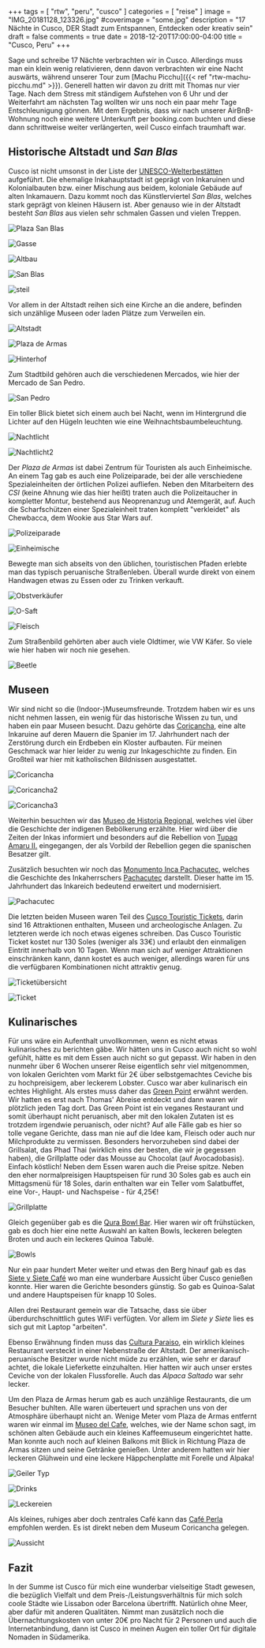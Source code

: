 +++
tags = [
    "rtw",
    "peru",
    "cusco"
    ]
categories = [
    "reise"
]
image = "IMG_20181128_123326.jpg"
#coverimage = "some.jpg"
description = "17 Nächte in Cusco, DER Stadt zum Entspannen, Entdecken oder kreativ sein"
draft = false
comments = true
date = 2018-12-20T17:00:00-04:00
title = "Cusco, Peru"
+++

Sage und schreibe 17 Nächte verbrachten wir in Cusco. Allerdings muss man ein klein wenig relativieren, denn davon verbrachten wir eine Nacht auswärts, während unserer Tour zum [Machu Picchu]({{< ref "rtw-machu-picchu.md" >}}). Generell hatten wir davon zu dritt mit Thomas nur vier Tage. Nach dem Stress mit ständigem Aufstehen von 6 Uhr und der Weiterfahrt am nächsten Tag wollten wir uns noch ein paar mehr Tage Entschleunigung gönnen. Mit dem Ergebnis, dass wir nach unserer AirBnB-Wohnung noch eine weitere Unterkunft per booking.com buchten und diese dann schrittweise weiter verlängerten, weil Cusco einfach traumhaft war.

## Historische Altstadt und _San Blas_

Cusco ist nicht umsonst in der Liste der [UNESCO-Welterbestätten](https://de.wikipedia.org/wiki/Liste_des_UNESCO-Welterbes_in_Amerika) aufgeführt. Die ehemalige Inkahauptstadt ist geprägt von Inkaruinen und Kolonialbauten bzw. einer Mischung aus beidem, koloniale Gebäude auf alten Inkamauern. Dazu kommt noch das Künstlerviertel _San Blas_, welches stark geprägt von kleinen Häusern ist. Aber genauso wie in der Altstadt besteht _San Blas_ aus vielen sehr schmalen Gassen und vielen Treppen.

![Plaza San Blas](/img/IMG_20181128_115451-EFFECTS.jpg "Plaza San Blas")

![Gasse](/img/IMG_20181128_120455.jpg "typische Gassen - kommt ein Auto, muss man sich dünn machen!")

![Altbau](/img/IMG_20181128_121023.jpg "Am Rand der Altstadt findet man auch solche Gebäude")

![San Blas](/img/IMG_20181128_121212.jpg "San Blas besteht nur aus solchen Gassen")

![steil](/img/IMG_20181128_122525.jpg "es gibt auch schnurgerade Gassen, die in einem steilen Anstieg enden")

Vor allem in der Altstadt reihen sich eine Kirche an die andere, befinden sich unzählige Museen oder laden Plätze zum Verweilen ein.

![Altstadt](/img/IMG_20181128_123258-01.jpeg "Blick über den Plaza de Armas auf die Altstadt")

![Plaza de Armas](/img/IMG_20181128_124356-01.jpeg "Plaza de Armas von Cusco")

![Hinterhof](/img/IMG_20181129_111948.jpg "typische Hinterhöfe auf denen Souvenirs verkauft werden")

Zum Stadtbild gehören auch die verschiedenen Mercados, wie hier der Mercado de San Pedro.

![San Pedro](/img/IMG_20181128_161318.jpg "Mercado de San Pedro")

Ein toller Blick bietet sich einem auch bei Nacht, wenn im Hintergrund die Lichter auf den Hügeln leuchten wie eine Weihnachtsbaumbeleuchtung.

![Nachtlicht](/img/IMG_20181128_202459.jpg "Wirkt wie eine Weihnachtsbaumbeleuchtung - die Berge im Hintergrund")

![Nachtlicht2](/img/IMG_20181203_205646.jpg "Ein Lichtermeer am Horizont")

Der _Plaza de Armas_ ist dabei Zentrum für Touristen als auch Einheimische. An einem Tag gab es auch eine Polizeiparade, bei der alle verschiedene Spezialeinheiten der örtlichen Polizei aufliefen. Neben den Mitarbeitern des _CSI_ (keine Ahnung wie das hier heißt) traten auch die Polizeitaucher in kompletter Montur, bestehend aus Neoprenanzug und Atemgerät, auf. Auch die Scharfschützen einer Spezialeinheit traten komplett "verkleidet" als Chewbacca, dem Wookie aus Star Wars auf.

![Polizeiparade](/img/IMG_20181204_120402.jpg "Polizeiparade auf dem Plaza de Armas")

![Einheimische](/img/IMG_20181204_123328.jpg "Polizeiparade mit einheimischen Tänzern")

Bewegte man sich abseits von den üblichen, touristischen Pfaden erlebte man das typisch peruanische Straßenleben. Überall wurde direkt von einem Handwagen etwas zu Essen oder zu Trinken verkauft.

![Obstverkäufer](/img/IMG_20181204_132728.jpg "Obstverkäufer mit Kaktusfeigen auf der Straße")

![O-Saft](/img/IMG_20181204_132951.jpg "Auch frisch gepresster Orangensaft wird auf der Straße verkauft")

![Fleisch](/img/IMG_20181204_133142.jpg "Fleischstücke gehören auch zum typischen Bild der Straßenimbisse")

Zum Straßenbild gehörten aber auch viele Oldtimer, wie VW Käfer. So viele wie hier haben wir noch nie gesehen.

![Beetle](/img/IMG_20181203_192059.jpg "Cusco mag den robusten VW Käfer")

## Museen

Wir sind nicht so die (Indoor-)Museumsfreunde. Trotzdem haben wir es uns nicht nehmen lassen, ein wenig für das historische Wissen zu tun, und haben ein paar Museen besucht. Dazu gehörte das [Coricancha](https://goo.gl/maps/VuhEyTRV1Pu), eine alte Inkaruine auf deren Mauern die Spanier im 17. Jahrhundert nach der Zerstörung durch ein Erdbeben ein Kloster aufbauten. Für meinen Geschmack war hier leider zu wenig zur Inkageschichte zu finden. Ein Großteil war hier mit katholischen Bildnissen ausgestattet.

![Coricancha](/img/IMG_20181129_090109.jpg "Spanisches Kloster aufgebaut auf Inkamauern")

![Coricancha2](/img/IMG_20181129_090307.jpg "Zu Inkazeiten soll das Coricancha komplett mit Gold überzogen gewesen sein")

![Coricancha3](/img/IMG_20181129_111345.jpg "Überbleibsel der Inkamauern")

Weiterhin besuchten wir das [Museo de Historia Regional](https://goo.gl/maps/HPMA7ng2fW12), welches viel über die Geschichte der indigenen Bebölkerung erzählte. Hier wird über die Zeiten der Inkas informiert und besonders auf die Rebellion von [Tupaq Amaru II.](https://de.wikipedia.org/wiki/Jos%C3%A9_Gabriel_Condorcanqui) eingegangen, der als Vorbild der Rebellion gegen die spanischen Besatzer gilt.

Zusätzlich besuchten wir noch das [Monumento Inca Pachacutec](https://goo.gl/maps/bjHA63MvBw72), welches die Geschichte des Inkaherrschers [Pachacutec](https://de.wikipedia.org/wiki/Pachac%C3%BAtec_Yupanqui) darstellt. Dieser hatte im 15. Jahrhundert das Inkareich bedeutend erweitert und modernisiert.

![Pachacutec](/img/IMG_20181207_144557.jpg "Das Momument für den Inkaherrscher Pachacutec")

Die letzten beiden Museen waren Teil des [Cusco Touristic Tickets](https://www.cuscoperu.com/en/useful-information/touristic-tickets/cusco-touristic-ticket), darin sind 16 Attraktionen enthalten, Museen und archeologische Anlagen. Zu letzteren werde ich noch etwas eigenes schreiben. Das Cusco Touristic Ticket kostet nur 130 Soles (weniger als 33€) und erlaubt den einmaligen Eintritt innerhalb von 10 Tagen. Wenn man sich auf weniger Attraktionen einschränken kann, dann kostet es auch weniger, allerdings waren für uns die verfügbaren Kombinationen nicht attraktiv genug.

![Ticketübersicht](/img/IMG_20181205_100124.jpg "Optionen und Preise des Touristic Ticket")

![Ticket](/img/IMG_20181205_102713.jpg "Jede Attraktion kann einmal gelocht werden")

## Kulinarisches

Für uns wäre ein Aufenthalt unvollkommen, wenn es nicht etwas kulinarisches zu berichten gäbe. Wir hätten uns in Cusco auch nicht so wohl gefühlt, hätte es mit dem Essen auch nicht so gut gepasst. Wir haben in den nunmehr über 6 Wochen unserer Reise eigentlich sehr viel mitgenommen, von lokalen Gerichten vom Markt für 2€ über selbstgemachtes Ceviche bis zu hochpreisigem, aber leckerem Lobster. Cusco war aber kulinarisch ein echtes Highlight. Als erstes muss daher das [Green Point](https://goo.gl/maps/riUU7Fnhfw72) erwähnt werden. Wir hatten es erst nach Thomas' Abreise entdeckt und dann waren wir plötzlich jeden Tag dort. Das Green Point ist ein veganes Restaurant und somit überhaupt nicht peruanisch, aber mit den lokalen Zutaten ist es trotzdem irgendwie peruanisch, oder nicht? Auf alle Fälle gab es hier so tolle vegane Gerichte, dass man nie auf die Idee kam, Fleisch oder auch nur Milchprodukte zu vermissen. Besonders hervorzuheben sind dabei der Grillsalat, das Phad Thai (wirklich eins der besten, die wir je gegessen haben), die Grillplatte oder das Mousse au Chocolat (auf Avocadobasis). Einfach köstlich! Neben dem Essen waren auch die Preise spitze. Neben den eher normalpreisigen Hauptspeisen für rund 30 Soles gab es auch ein Mittagsmenü für 18 Soles, darin enthalten war ein Teller vom Salatbuffet, eine Vor-, Haupt- und Nachspeise - für 4,25€!

![Grillplatte](/img/IMG_20181204_203902.jpg "gesunde Grillplatte für 2 Personen")

Gleich gegenüber gab es die [Qura Bowl Bar](https://www.tripadvisor.de/Restaurant_Review-g294314-d14257957-Reviews-Qura_Bowl_Bar-Cusco_Cusco_Region.html?m=19905). Hier waren wir oft frühstücken, gab es doch hier eine nette Auswahl an kalten Bowls, leckeren belegten Broten und auch ein leckeres Quinoa Tabulé.

![Bowls](/img/IMG_20181204_103006.jpg "Gesundes Frühstück in Form verschiedener Bowls")

Nur ein paar hundert Meter weiter und etwas den Berg hinauf gab es das [Siete y Siete Café](https://goo.gl/maps/uatZsqa2ZY42) wo man eine wunderbare Aussicht über Cusco genießen konnte. Hier waren die Gerichte besonders günstig. So gab es Quinoa-Salat und andere Hauptspeisen für knapp 10 Soles.

Allen drei Restaurant gemein war die Tatsache, dass sie über überdurchschnittlich gutes WiFi verfügten. Vor allem im _Siete y Siete_ lies es sich gut mit Laptop "arbeiten".

Ebenso Erwähnung finden muss das [Cultura Paraiso](https://goo.gl/maps/yopyNdipwUm), ein wirklich kleines Restaurant versteckt in einer Nebenstraße der Altstadt. Der amerikanisch-peruanische Besitzer wurde nicht müde zu erzählen, wie sehr er darauf achtet, die lokale Lieferkette einzuhalten. Hier hatten wir auch unser erstes Ceviche von der lokalen Flussforelle. Auch das _Alpaca Saltado_ war sehr lecker.

Um den Plaza de Armas herum gab es auch unzählige Restaurants, die um Besucher buhlten. Alle waren überteuert und sprachen uns von der Atmosphäre überhaupt nicht an. Wenige Meter vom Plaza de Armas entfernt waren wir einmal im [Museo del Cafe](https://goo.gl/maps/h2Ag9uNXFkF2), welches, wie der Name schon sagt, im schönen alten Gebäude auch ein kleines Kaffeemuseum eingerichtet hatte. Man konnte auch noch auf kleinen Balkons mit Blick in Richtung Plaza de Armas sitzen und seine Getränke genießen. Unter anderem hatten wir hier leckeren Glühwein und eine leckere Häppchenplatte mit Forelle und Alpaka!

![Geiler Typ](/img/IMG_20181204_154335.jpg "Auf dem Balkon macht sich die warme Alpakakleidung bezahlt")

![Drinks](/img/IMG_20181204_154441.jpg "Coole Drinks mit Aussicht im Museo del Cafe")

![Leckereien](/img/IMG_20181204_154923.jpg "Häppchen von der Forelle und Alpaka")

Als kleines, ruhiges aber doch zentrales Café kann das [Café Perla](https://goo.gl/maps/Va8SkX5A5Tu) empfohlen werden. Es ist direkt neben dem Museum Coricancha gelegen.

![Aussicht](/img/IMG_20181129_102248.jpg "Frühstück mit Aussicht im Café Perla")

## Fazit

In der Summe ist Cusco für mich eine wunderbar vielseitige Stadt gewesen, die bezüglich Vielfalt und dem Preis-/Leistungsverhältnis für mich solch coole Städte wie Lissabon oder Barcelona übertrifft. Natürlich ohne Meer, aber dafür mit anderen Qualitäten. Nimmt man zusätzlich noch die Übernachtungskosten von unter 20€ pro Nacht für 2 Personen und auch die Internetanbindung, dann ist Cusco in meinen Augen ein toller Ort für digitale Nomaden in Südamerika.